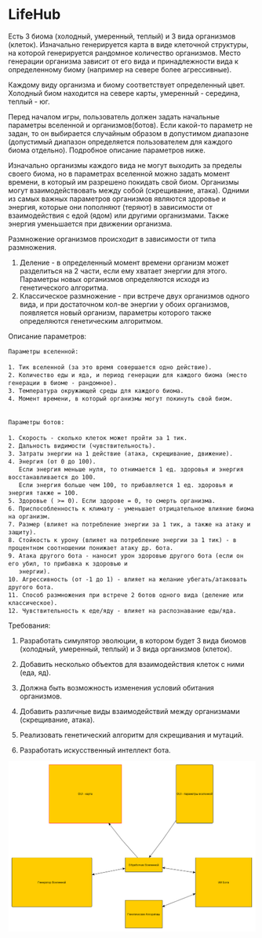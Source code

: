 # LifeHub

Есть 3 биома (холодный, умеренный, теплый) и 3 вида организмов (клеток).
Изначально генерируется карта в виде клеточной структуры, на которой генерируется рандомное
количество организмов. Место генерации организма зависит от его вида и принадлежности вида к 
определенному биому (например на севере более агрессивные). 

Каждому виду организма и биому соответствует определенный цвет. 
Холодный биом находится на севере карты, умеренный - середина, теплый - юг. 

Перед началом игры, пользователь должен задать начальные параметры вселенной и организмов(ботов).
Если какой-то параметр не задан, то он выбирается случайным образом в допустимом диапазоне
(допустимый диапазон определяется пользователем для каждого биома отдельно).
Подробное описание параметров ниже.

Изначально организмы каждого вида не могут выходить за пределы своего биома, но в параметрах 
вселенной можно задать момент времени, в который им разрешено покидать свой биом.
Организмы могут взаимодействовать между собой (скрещивание, атака).
Одними из самых важных параметров организмов являются здоровье и энергия, которые они пополняют (теряют)
в зависимости от взаимодействия с едой (ядом) или другими организмами. Также энергия уменьшается 
при движении организма.

Размножение организмов происходит в зависимости от типа размножения. 
1. Деление - в определенный момент времени организм может разделиться на 2 части, если ему хватает энергии
   для этого. Параметры новых организмов определяются исходя из генетического алгоритма.
2. Классическое размножение - при встрече двух организмов одного вида, и при достаточном кол-ве энергии
   у обоих организмов, появляется новый организм, параметры которого также определяются генетическим 
   алгоритмом.


Описание параметров:

	Параметры вселенной: 

	1. Тик вселенной (за это время совершается одно действие).
	2. Количество еды и яда, и период генерации для каждого биома (место генерации в биоме - рандомное).
	3. Температура окружающей среды для каждого биома.
	4. Момент времени, в который организмы могут покинуть свой биом.


	Параметры ботов:

	1. Скорость - сколько клеток может пройти за 1 тик.
	2. Дальность видимости (чувствительность).
	3. Затраты энергии на 1 действие (атака, скрещивание, движение).
	4. Энергия (от 0 до 100). 
	   Если энергия меньше нуля, то отнимается 1 ед. здоровья и энергия восстанавливается до 100. 
	   Если энергия больше чем 100, то прибавляется 1 ед. здоровья и энергия также = 100.
	5. Здоровье ( >= 0). Если здорове = 0, то смерть организма.
	6. Приспособленность к климату - уменьшает отрицательное влияние биома на организм.
	7. Размер (влияет на потребление энергии за 1 тик, а также на атаку и защиту).
	8. Стойкость к урону (влияет на потребление энергии за 1 тик) - в процентном соотношении понижает атаку др. бота.
	9. Атака другого бота - наносит урон здоровью другого бота (если он его убил, то прибавка к здоровью и 
	   энергии).
	10. Агрессивность (от -1 до 1) - влияет на желание убегать/атаковать другого бота.
	11. Способ размножения при встрече 2 ботов одного вида (деление или классическое).
	12. Чувствительность к еде/яду - влияет на распознавание еды/яда.




Требования:


1. Разработать симулятор эволюции, в котором будет 3 вида биомов (холодный, умеренный, теплый)
   и 3 вида организмов (клеток).

2. Добавить несколько объектов для взаимодействия клеток с ними (еда, яд).

3. Должна быть возможность изменения условий обитания организмов.

4. Добавить различные виды взаимодействий между организмами (скрещивание, атака).

5. Реализовать генетический алгоритм для скрещивания и мутаций.

6. Разработать искусственный интеллект бота.


![Примерная схема проекта](https://github.com/Matavilla/LifeHub/blob/master/Схема%20проекта.bmp)

